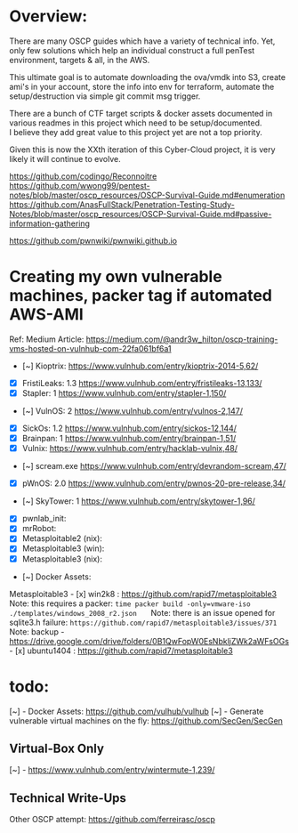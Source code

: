 # Overview:

 There are many OSCP guides which have a variety of technical info.  Yet, 
 only few solutions which help an individual construct a full penTest 
 environment, targets & all, in the AWS.  

 This ultimate goal is to automate downloading the ova/vmdk into S3, 
 create ami's in your account, store the info into env for terraform,
 automate the setup/destruction via simple git commit msg trigger. 

 There are a bunch of CTF target scripts & docker assets documented in 
 various readmes in this project which need to be setup/documented.  
 I believe they add great value to this project yet are not a top 
 priority. 

Given this is now the XXth iteration 
of this Cyber-Cloud project, it is very likely it will continue to 
evolve. 
 
 
https://github.com/codingo/Reconnoitre
https://github.com/wwong99/pentest-notes/blob/master/oscp_resources/OSCP-Survival-Guide.md#enumeration
https://github.com/AnasFullStack/Penetration-Testing-Study-Notes/blob/master/oscp_resources/OSCP-Survival-Guide.md#passive-information-gathering



https://github.com/pwnwiki/pwnwiki.github.io


# Creating my own vulnerable machines, packer tag if automated AWS-AMI
Ref: Medium Article:            https://medium.com/@andr3w_hilton/oscp-training-vms-hosted-on-vulnhub-com-22fa061bf6a1
   - [~] Kioptrix:              https://www.vulnhub.com/entry/kioptrix-2014-5,62/
   - [x] FristiLeaks: 1.3       https://www.vulnhub.com/entry/fristileaks-13,133/
   - [x] Stapler: 1             https://www.vulnhub.com/entry/stapler-1,150/
   - [~] VulnOS: 2              https://www.vulnhub.com/entry/vulnos-2,147/
   - [x] SickOs: 1.2            https://www.vulnhub.com/entry/sickos-12,144/
   - [x] Brainpan: 1            https://www.vulnhub.com/entry/brainpan-1,51/
   - [x] Vulnix:                https://www.vulnhub.com/entry/hacklab-vulnix,48/
   - [~] scream.exe             https://www.vulnhub.com/entry/devrandom-scream,47/ 
   - [x] pWnOS: 2.0             https://www.vulnhub.com/entry/pwnos-20-pre-release,34/
   - [~] SkyTower: 1            https://www.vulnhub.com/entry/skytower-1,96/
   - [x] pwnlab_init:             
   - [x] mrRobot:             
   - [x] Metasploitable2 (nix):             
   - [x] Metasploitable3 (win):             
   - [x] Metasploitable3 (nix):             
   - [~] Docker Assets:             
 
 Metasploitable3 
    - [x] win2k8 : https://github.com/rapid7/metasploitable3
        Note: this requires a packer: `time packer build -only=vmware-iso ./templates/windows_2008_r2.json   `
        Note: there is an issue opened for sqlite3.h failure: `https://github.com/rapid7/metasploitable3/issues/371`
        Note: backup - https://drive.google.com/drive/folders/0B1QwFopW0EsNbkljZWk2aWFsOGs 
    - [x] ubuntu1404 : https://github.com/rapid7/metasploitable3

# todo: 
[~] - Docker Assets: https://github.com/vulhub/vulhub
[~] - Generate vulnerable virtual machines on the fly:  https://github.com/SecGen/SecGen

## Virtual-Box Only 
[~] - https://www.vulnhub.com/entry/wintermute-1,239/


## Technical Write-Ups
 Other OSCP attempt: https://github.com/ferreirasc/oscp
